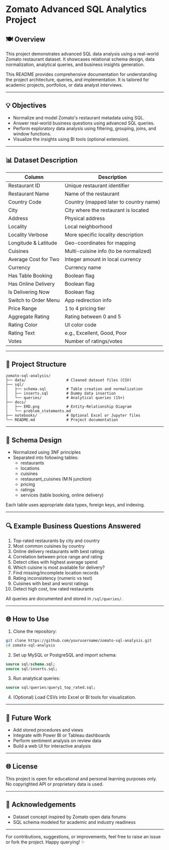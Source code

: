 # Zomato Advanced SQL Analytics Project

## 🍽️ Overview
This project demonstrates advanced SQL data analysis using a real-world Zomato restaurant dataset. It showcases relational schema design, data normalization, analytical queries, and business insights generation.

This README provides comprehensive documentation for understanding the project architecture, queries, and implementation. It is tailored for academic projects, portfolios, or data analyst interviews.

---

## 💡 Objectives

- Normalize and model Zomato's restaurant metadata using SQL.
- Answer real-world business questions using advanced SQL queries.
- Perform exploratory data analysis using filtering, grouping, joins, and window functions.
- Visualize the insights using BI tools (optional extension).

---

## 📊 Dataset Description

| Column                     | Description                                     |
|---------------------------|-------------------------------------------------|
| Restaurant ID             | Unique restaurant identifier                    |
| Restaurant Name           | Name of the restaurant                          |
| Country Code              | Country (mapped later to country name)         |
| City                      | City where the restaurant is located           |
| Address                   | Physical address                                |
| Locality                  | Local neighborhood                              |
| Locality Verbose          | More specific locality description              |
| Longitude & Latitude      | Geo-coordinates for mapping                     |
| Cuisines                  | Multi-cuisine info (to be normalized)           |
| Average Cost for Two      | Integer amount in local currency                |
| Currency                  | Currency name                                   |
| Has Table Booking         | Boolean flag                                    |
| Has Online Delivery       | Boolean flag                                    |
| Is Delivering Now         | Boolean flag                                    |
| Switch to Order Menu      | App redirection info                            |
| Price Range               | 1 to 4 pricing tier                             |
| Aggregate Rating          | Rating between 0 and 5                          |
| Rating Color              | UI color code                                   |
| Rating Text               | e.g., Excellent, Good, Poor                     |
| Votes                     | Number of ratings/votes                        |

---

## 📂 Project Structure

```
zomato-sql-analysis/
├── data/                  # Cleaned dataset files (CSV)
├── sql/
│   ├── schema.sql         # Table creation and normalization
│   ├── inserts.sql        # Dummy data insertion
│   └── queries/           # Analytical queries (15+)
├── docs/
│   ├── ERD.png            # Entity-Relationship Diagram
│   └── problem_statements.md
├── notebooks/             # Optional Excel or Jupyter files
└── README.md              # Project documentation
```

---

## 📄 Schema Design

- Normalized using 3NF principles
- Separated into following tables:
  - restaurants
  - locations
  - cuisines
  - restaurant_cuisines (M:N junction)
  - pricing
  - ratings
  - services (table booking, online delivery)

Each table uses appropriate data types, foreign keys, and indexing.

---

## 🔍 Example Business Questions Answered

1. Top-rated restaurants by city and country
2. Most common cuisines by country
3. Online delivery restaurants with best ratings
4. Correlation between price range and rating
5. Detect cities with highest average spend
6. Which cuisine is most available for delivery?
7. Find missing/incomplete location records
8. Rating inconsistency (numeric vs text)
9. Cuisines with best and worst ratings
10. Detect high cost, low rated restaurants

All queries are documented and stored in `/sql/queries/`.

---

## 🌐 How to Use

1. Clone the repository:
```bash
git clone https://github.com/yourusername/zomato-sql-analysis.git
cd zomato-sql-analysis
```

2. Set up MySQL or PostgreSQL and import schema:
```sql
source sql/schema.sql;
source sql/inserts.sql;
```

3. Run analytical queries:
```sql
source sql/queries/query1_top_rated.sql;
```

4. (Optional) Load CSVs into Excel or BI tools for visualization.

---

## 🚀 Future Work

- Add stored procedures and views
- Integrate with Power BI or Tableau dashboards
- Perform sentiment analysis on review data
- Build a web UI for interactive analysis

---

## 🌐 License
This project is open for educational and personal learning purposes only. No copyrighted API or proprietary data is used.

---

## 🙏 Acknowledgements
- Dataset concept inspired by Zomato open data forums
- SQL schema modeled for academic and industry readiness

---

For contributions, suggestions, or improvements, feel free to raise an issue or fork the project. Happy querying! ✨

